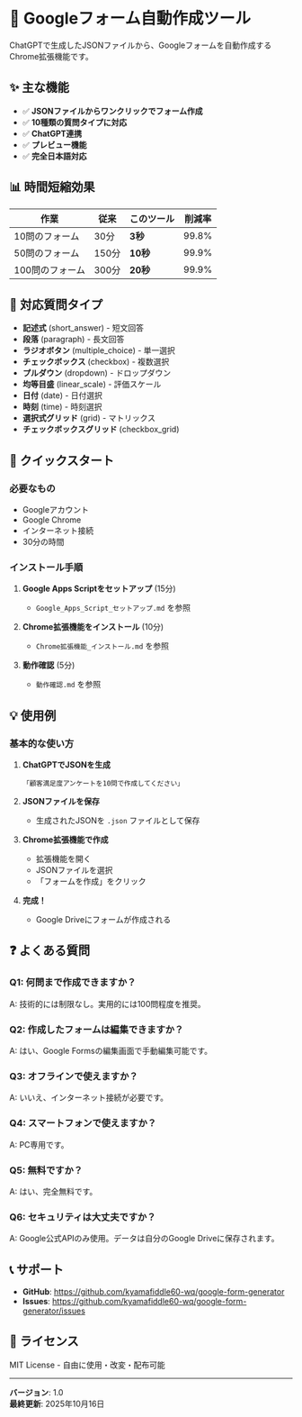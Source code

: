 # 📝 Googleフォーム自動作成ツール

ChatGPTで生成したJSONファイルから、Googleフォームを自動作成するChrome拡張機能です。

## ✨ 主な機能

- ✅ **JSONファイルからワンクリックでフォーム作成**
- ✅ **10種類の質問タイプに対応**
- ✅ **ChatGPT連携**
- ✅ **プレビュー機能**
- ✅ **完全日本語対応**

## 📊 時間短縮効果

| 作業 | 従来 | このツール | 削減率 |
|------|------|-----------|--------|
| 10問のフォーム | 30分 | **3秒** | 99.8% |
| 50問のフォーム | 150分 | **10秒** | 99.9% |
| 100問のフォーム | 300分 | **20秒** | 99.9% |

## 🎯 対応質問タイプ

- **記述式** (short_answer) - 短文回答
- **段落** (paragraph) - 長文回答
- **ラジオボタン** (multiple_choice) - 単一選択
- **チェックボックス** (checkbox) - 複数選択
- **プルダウン** (dropdown) - ドロップダウン
- **均等目盛** (linear_scale) - 評価スケール
- **日付** (date) - 日付選択
- **時刻** (time) - 時刻選択
- **選択式グリッド** (grid) - マトリックス
- **チェックボックスグリッド** (checkbox_grid)

## 🚀 クイックスタート

### 必要なもの
- Googleアカウント
- Google Chrome
- インターネット接続
- 30分の時間

### インストール手順

1. **Google Apps Scriptをセットアップ** (15分)
   - `Google_Apps_Script_セットアップ.md` を参照

2. **Chrome拡張機能をインストール** (10分)
   - `Chrome拡張機能_インストール.md` を参照

3. **動作確認** (5分)
   - `動作確認.md` を参照

## 💡 使用例

### 基本的な使い方

1. **ChatGPTでJSONを生成**
   ```
   「顧客満足度アンケートを10問で作成してください」
   ```

2. **JSONファイルを保存**
   - 生成されたJSONを `.json` ファイルとして保存

3. **Chrome拡張機能で作成**
   - 拡張機能を開く
   - JSONファイルを選択
   - 「フォームを作成」をクリック

4. **完成！**
   - Google Driveにフォームが作成される

## ❓ よくある質問

### Q1: 何問まで作成できますか？
A: 技術的には制限なし。実用的には100問程度を推奨。

### Q2: 作成したフォームは編集できますか？
A: はい、Google Formsの編集画面で手動編集可能です。

### Q3: オフラインで使えますか？
A: いいえ、インターネット接続が必要です。

### Q4: スマートフォンで使えますか？
A: PC専用です。

### Q5: 無料ですか？
A: はい、完全無料です。

### Q6: セキュリティは大丈夫ですか？
A: Google公式APIのみ使用。データは自分のGoogle Driveに保存されます。

## 📞 サポート

- **GitHub**: https://github.com/kyamafiddle60-wq/google-form-generator
- **Issues**: https://github.com/kyamafiddle60-wq/google-form-generator/issues

## 📄 ライセンス

MIT License - 自由に使用・改変・配布可能

---

**バージョン**: 1.0  
**最終更新**: 2025年10月16日
